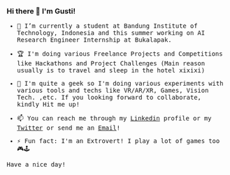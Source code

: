 ### Hi there 👋 I'm Gusti!

<samp>
  
- 🔭 I’m currently a student at Bandung Institute of Technology, Indonesia and this summer working on AI Research Engineer Internship at Bukalapak.
  
- 🏆 I'm doing various Freelance Projects and Competitions like Hackathons and Project Challenges (Main reason usually is to travel and sleep in the hotel xixixi)

- 👯 I'm quite a geek so I'm doing various experiments with various tools and techs like VR/AR/XR, Games, Vision Tech. ,etc. If you looking forward to collaborate, kindly Hit me up!

- 📫 You can reach me through my [Linkedin](https://www.linkedin.com/in/sang-gusti/) profile or my [Twitter](https://twitter.com/gusti_triandi) or send me an [Email](gustiowinata0@gmail.com)!

- ⚡ Fun fact: I'm an Extrovert! I play a lot of games too 🎮🕹

Have a nice day!
</samp>
